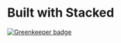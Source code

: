 # Built with Stacked

[![Greenkeeper badge](https://badges.greenkeeper.io/patrickleet/lucera-test.svg)](https://greenkeeper.io/)